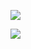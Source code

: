 ﻿![](https://lh5.googleusercontent.com/Cr1ttoRhhbMIuQ8SG-D-wH0sJzC3fyuTAyd4__ma5wv5g4fLpl-XiL0PirEw27eEZmtwnyYbLuKss2cvxgTFGoddjU_vl0YmmymtaCo8K6dPs85Aw677rGBSiIBhltPwAxmi_Wqy)

![](https://lh5.googleusercontent.com/9-qjzSg5IS7kFvh-25jWHRLmzgKLQeheMo-ts0bnk2Ox6GyEMQ4PsooN7__9G8RjzGylpCz3rKVJz-nkmnj9Ylf-N_qlq_MEhkKzqt0KCzY5T3G9hycGgK6oETNchVN7hsckwAcZ)
